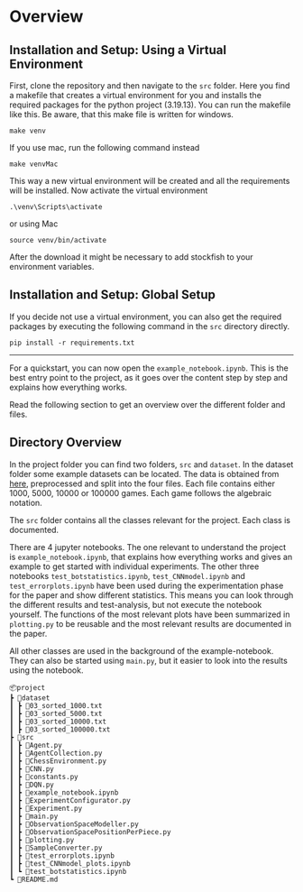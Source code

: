 # Overview 

## Installation and Setup: Using a Virtual Environment
First, clone the repository and then navigate to the `src` folder. Here you find a makefile that creates a virtual environment for you and installs the required packages for the python project (3.19.13). You can run the makefile like this. Be aware, that this make file is written for windows.

    make venv 

If you use mac, run the following command instead 

    make venvMac

This way a new virtual environment will be created and all the requirements will be installed. Now activate the virtual environment

    .\venv\Scripts\activate
or using Mac 

    source venv/bin/activate

After the download it might be necessary to add stockfish to your environment variables. 

## Installation and Setup: Global Setup 
If you decide not use a virtual environment, you can also get the required packages by executing the following command in the `src` 
directory directly. 

    pip install -r requirements.txt 

----

For a quickstart, you can now open the `example_notebook.ipynb`. This is the best entry point to the project, as it goes over the content step by step and explains how everything works. 


Read the following section to get an overview over the different folder and files. 

## Directory Overview
In the project folder you can find two folders, `src` and `dataset`. 
In the dataset folder some example datasets can be located. 
The data is obtained from [here](https://chess-research-project.readthedocs.io/en/latest/), preprocessed and split into the four files. Each file contains either 1000, 5000, 10000 or 100000 games. Each game follows the algebraic notation. 

The `src` folder contains all the classes relevant for the project. Each class is documented. 

There are 4 jupyter notebooks. The one relevant to understand the project is `example_notebook.ipynb`, that explains how everything works and gives an example to get started with individual experiments. The other three notebooks `test_botstatistics.ipynb`, `test_CNNmodel.ipynb` and `test_errorplots.ipynb` have been used during the experimentation phase for the paper and show different statistics. This means you can look through the different results and test-analysis, but not execute the notebook yourself. The functions of the most relevant plots have been summarized in `plotting.py` to be reusable and the most relevant results are documented in the paper. 

All other classes are used in the background of the example-notebook. They can also be started using `main.py`, but 
it easier to look into the results using the notebook. 

    📦project
    ┣ 📂dataset
    ┃ ┣ 📜03_sorted_1000.txt
    ┃ ┣ 📜03_sorted_5000.txt
    ┃ ┣ 📜03_sorted_10000.txt
    ┃ ┣ 📜03_sorted_100000.txt
    ┣ 📂src
    ┃ ┣ 📜Agent.py
    ┃ ┣ 📜AgentCollection.py
    ┃ ┣ 📜ChessEnvironment.py
    ┃ ┣ 📜CNN.py
    ┃ ┣ 📜constants.py
    ┃ ┣ 📜DQN.py
    ┃ ┣ 📜example_notebook.ipynb
    ┃ ┣ 📜ExperimentConfigurator.py
    ┃ ┣ 📜Experiment.py
    ┃ ┣ 📜main.py
    ┃ ┣ 📜ObservationSpaceModeller.py
    ┃ ┣ 📜ObservationSpacePositionPerPiece.py
    ┃ ┣ 📜plotting.py
    ┃ ┣ 📜SampleConverter.py
    ┃ ┣ 📜test_errorplots.ipynb
    ┃ ┣ 📜test_CNNmodel_plots.ipynb
    ┃ ┗ 📜test_botstatistics.ipynb
    ┗ 📜README.md

